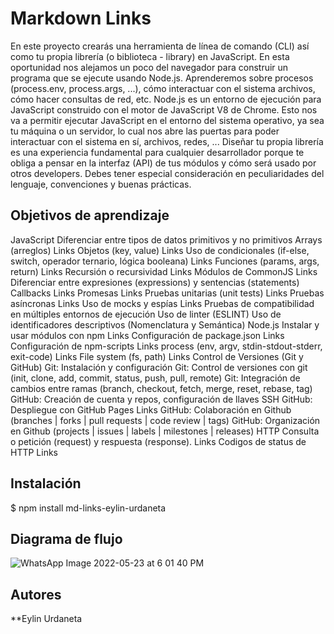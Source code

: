 # Markdown Links
En este proyecto crearás una herramienta de línea de comando (CLI) así como tu propia librería (o biblioteca - library) en JavaScript.
En esta oportunidad nos alejamos un poco del navegador para construir un programa que se ejecute usando Node.js. Aprenderemos sobre procesos (process.env, process.args, ...), cómo interactuar con el sistema archivos, cómo hacer consultas de red, etc.
Node.js es un entorno de ejecución para JavaScript construido con el motor de JavaScript V8 de Chrome. Esto nos va a permitir ejecutar JavaScript en el entorno del sistema operativo, ya sea tu máquina o un servidor, lo cual nos abre las puertas para poder interactuar con el sistema en sí, archivos, redes, ...
Diseñar tu propia librería es una experiencia fundamental para cualquier desarrollador porque te obliga a pensar en la interfaz (API) de tus módulos y cómo será usado por otros developers. Debes tener especial consideración en peculiaridades del lenguaje, convenciones y buenas prácticas.
## Objetivos de aprendizaje
JavaScript
 Diferenciar entre tipos de datos primitivos y no primitivos
 Arrays (arreglos)
Links
 Objetos (key, value)
Links
 Uso de condicionales (if-else, switch, operador ternario, lógica booleana)
Links
 Funciones (params, args, return)
Links
 Recursión o recursividad
Links
 Módulos de CommonJS
Links
 Diferenciar entre expresiones (expressions) y sentencias (statements)
 Callbacks
Links
 Promesas
Links
 Pruebas unitarias (unit tests)
Links
 Pruebas asíncronas
Links
 Uso de mocks y espías
Links
 Pruebas de compatibilidad en múltiples entornos de ejecución
 Uso de linter (ESLINT)
 Uso de identificadores descriptivos (Nomenclatura y Semántica)
Node.js
 Instalar y usar módulos con npm
Links
 Configuración de package.json
Links
 Configuración de npm-scripts
Links
 process (env, argv, stdin-stdout-stderr, exit-code)
Links
 File system (fs, path)
Links
Control de Versiones (Git y GitHub)
 Git: Instalación y configuración
 Git: Control de versiones con git (init, clone, add, commit, status, push, pull, remote)
 Git: Integración de cambios entre ramas (branch, checkout, fetch, merge, reset, rebase, tag)
 GitHub: Creación de cuenta y repos, configuración de llaves SSH
 GitHub: Despliegue con GitHub Pages
Links
 GitHub: Colaboración en Github (branches | forks | pull requests | code review | tags)
 GitHub: Organización en Github (projects | issues | labels | milestones | releases)
HTTP
 Consulta o petición (request) y respuesta (response).
Links
 Codigos de status de HTTP
Links
## Instalación
$ npm install md-links-eylin-urdaneta
## Diagrama de flujo
![WhatsApp Image 2022-05-23 at 6 01 40 PM](https://user-images.githubusercontent.com/97687659/169918398-0c15708b-518b-448d-b27b-2117c4bb5925.jpeg)

## Autores
**Eylin Urdaneta



